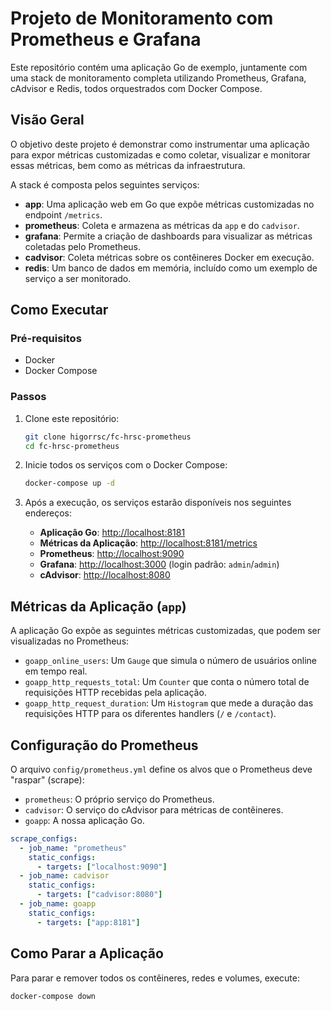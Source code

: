 # Projeto de Monitoramento com Prometheus e Grafana

Este repositório contém uma aplicação Go de exemplo, juntamente com uma stack de monitoramento completa utilizando Prometheus, Grafana, cAdvisor e Redis, todos orquestrados com Docker Compose.

## Visão Geral

O objetivo deste projeto é demonstrar como instrumentar uma aplicação para expor métricas customizadas e como coletar, visualizar e monitorar essas métricas, bem como as métricas da infraestrutura.

A stack é composta pelos seguintes serviços:

- **app**: Uma aplicação web em Go que expõe métricas customizadas no endpoint `/metrics`.
- **prometheus**: Coleta e armazena as métricas da `app` e do `cadvisor`.
- **grafana**: Permite a criação de dashboards para visualizar as métricas coletadas pelo Prometheus.
- **cadvisor**: Coleta métricas sobre os contêineres Docker em execução.
- **redis**: Um banco de dados em memória, incluído como um exemplo de serviço a ser monitorado.

## Como Executar

### Pré-requisitos

- Docker
- Docker Compose

### Passos

1. Clone este repositório:

   ```bash
   git clone higorrsc/fc-hrsc-prometheus
   cd fc-hrsc-prometheus
   ```

2. Inicie todos os serviços com o Docker Compose:

   ```bash
   docker-compose up -d
   ```

3. Após a execução, os serviços estarão disponíveis nos seguintes endereços:

   - **Aplicação Go**: [http://localhost:8181](http://localhost:8181)
   - **Métricas da Aplicação**: [http://localhost:8181/metrics](http://localhost:8181/metrics)
   - **Prometheus**: [http://localhost:9090](http://localhost:9090)
   - **Grafana**: [http://localhost:3000](http://localhost:3000) (login padrão: `admin`/`admin`)
   - **cAdvisor**: [http://localhost:8080](http://localhost:8080)

## Métricas da Aplicação (`app`)

A aplicação Go expõe as seguintes métricas customizadas, que podem ser visualizadas no Prometheus:

- `goapp_online_users`: Um `Gauge` que simula o número de usuários online em tempo real.
- `goapp_http_requests_total`: Um `Counter` que conta o número total de requisições HTTP recebidas pela aplicação.
- `goapp_http_request_duration`: Um `Histogram` que mede a duração das requisições HTTP para os diferentes handlers (`/` e `/contact`).

## Configuração do Prometheus

O arquivo `config/prometheus.yml` define os alvos que o Prometheus deve "raspar" (scrape):

- `prometheus`: O próprio serviço do Prometheus.
- `cadvisor`: O serviço do cAdvisor para métricas de contêineres.
- `goapp`: A nossa aplicação Go.

```yaml
scrape_configs:
  - job_name: "prometheus"
    static_configs:
      - targets: ["localhost:9090"]
  - job_name: cadvisor
    static_configs:
      - targets: ["cadvisor:8080"]
  - job_name: goapp
    static_configs:
      - targets: ["app:8181"]
```

## Como Parar a Aplicação

Para parar e remover todos os contêineres, redes e volumes, execute:

```bash
docker-compose down
```

